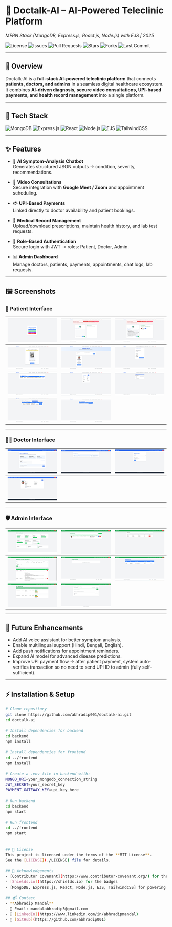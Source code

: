 # 🏥 Doctalk-AI – AI-Powered Teleclinic Platform  
*MERN Stack (MongoDB, Express.js, React.js, Node.js) with EJS | 2025*

![License](https://img.shields.io/github/license/abhradip001/doctalk-ai?style=for-the-badge)
![Issues](https://img.shields.io/github/issues/abhradip001/doctalk-ai?style=for-the-badge)
![Pull Requests](https://img.shields.io/github/issues-pr/abhradip001/doctalk-ai?style=for-the-badge)
![Stars](https://img.shields.io/github/stars/abhradip001/doctalk-ai?style=for-the-badge)
![Forks](https://img.shields.io/github/forks/abhradip001/doctalk-ai?style=for-the-badge)
![Last Commit](https://img.shields.io/github/last-commit/abhradip001/doctalk-ai?style=for-the-badge)

---

## 📖 Overview
Doctalk-AI is a **full-stack AI-powered teleclinic platform** that connects **patients, doctors, and admins** in a seamless digital healthcare ecosystem.  
It combines **AI-driven diagnosis, secure video consultations, UPI-based payments, and health record management** into a single platform.

---

## 🚀 Tech Stack

![MongoDB](https://img.shields.io/badge/MongoDB-%2347A248.svg?&style=for-the-badge&logo=mongodb&logoColor=white)
![Express.js](https://img.shields.io/badge/Express.js-%23000000.svg?&style=for-the-badge&logo=express&logoColor=white)
![React](https://img.shields.io/badge/React-%2361DAFB.svg?&style=for-the-badge&logo=react&logoColor=black)
![Node.js](https://img.shields.io/badge/Node.js-%23339933.svg?&style=for-the-badge&logo=node.js&logoColor=white)
![EJS](https://img.shields.io/badge/EJS-FFB800?style=for-the-badge&logo=ejs&logoColor=black)
![TailwindCSS](https://img.shields.io/badge/TailwindCSS-%2306B6D4.svg?&style=for-the-badge&logo=tailwind-css&logoColor=white)

---

## ✨ Features

- 🤖 **AI Symptom-Analysis Chatbot**  
  Generates structured JSON outputs → condition, severity, recommendations.

- 🎥 **Video Consultations**  
  Secure integration with **Google Meet / Zoom** and appointment scheduling.

- 💳 **UPI-Based Payments**  
  Linked directly to doctor availability and patient bookings.

- 📑 **Medical Record Management**  
  Upload/download prescriptions, maintain health history, and lab test requests.

- 🔐 **Role-Based Authentication**  
  Secure login with JWT → roles: Patient, Doctor, Admin.

- 📊 **Admin Dashboard**  
  Manage doctors, patients, payments, appointments, chat logs, lab requests.

---

## 🖼️ Screenshots

### 🧑 Patient Interface
| ![Patient 0](./assets/0.png) | ![Patient 1](./assets/1.png) | ![Patient 2](./assets/2.png) |
|-------------------------------|-------------------------------|-------------------------------|
| ![Patient 3](./assets/3.png) | ![Patient 4](./assets/4.png) | ![Patient 5](./assets/5.png) |
| ![Patient 6](./assets/6.png) | ![Patient 7](./assets/7.png) | ![Patient 8](./assets/8.png) |
| ![Patient 9](./assets/9.png) | ![Patient 10](./assets/10.png) | |

---

### 🧑‍⚕️ Doctor Interface
| ![Doctor 11](./assets/11.png) | ![Doctor 12](./assets/12.png) | ![Doctor 13](./assets/13.png) |
|--------------------------------|--------------------------------|--------------------------------|
| ![Doctor 14](./assets/14.png) | |

---

### 🛡️ Admin Interface
| ![Admin 15](./assets/15.png) | ![Admin 16](./assets/16.png) | ![Admin 17](./assets/17.png) |
|--------------------------------|--------------------------------|--------------------------------|
| ![Admin 18](./assets/18.png) | ![Admin 19](./assets/19.png) | ![Admin 20](./assets/20.png) |
| ![Admin 21](./assets/21.png) | ![Admin 22](./assets/22.png) | |

---
## 🔮 Future Enhancements
- Add AI voice assistant for better symptom analysis.  
- Enable multilingual support (Hindi, Bengali, English).  
- Add push notifications for appointment reminders.  
- Expand AI model for advanced disease predictions.  
- Improve UPI payment flow → after patient payment, system auto-verifies transaction so no need to send UPI ID to admin (fully self-sufficient).  


---

## ⚡ Installation & Setup

```bash
# Clone repository
git clone https://github.com/abhradip001/doctalk-ai.git
cd doctalk-ai

# Install dependencies for backend
cd backend
npm install

# Install dependencies for frontend
cd ../frontend
npm install

# Create a .env file in backend with:
MONGO_URI=your_mongodb_connection_string
JWT_SECRET=your_secret_key
PAYMENT_GATEWAY_KEY=upi_key_here

# Run backend
cd backend
npm start

# Run frontend
cd ../frontend
npm start


## 📜 License
This project is licensed under the terms of the **MIT License**.  
See the [LICENSE](./LICENSE) file for details.

## 🙌 Acknowledgements
- [Contributor Covenant](https://www.contributor-covenant.org/) for the Code of Conduct  
- [Shields.io](https://shields.io) for the badges  
- [MongoDB, Express.js, React, Node.js, EJS, TailwindCSS] for powering the stack  

## 📬 Contact
- **Abhradip Mandal**  
- 📧 Email: mandalabhradip5@gmail.com  
- 💼 [LinkedIn](https://www.linkedin.com/in/abhradipmandal)  
- 🐙 [GitHub](https://github.com/abhradip001)
